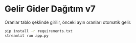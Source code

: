 # Gelir Gider Dağıtım v7

Oranlar tablo şeklinde girilir, önceki ayın oranları otomatik gelir.

```bash
pip install -r requirements.txt
streamlit run app.py
```